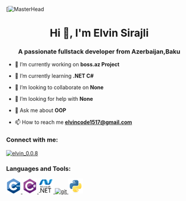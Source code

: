[![MasterHead](https://w0.peakpx.com/wallpaper/432/1017/HD-wallpaper-c-sharp-fiery-logo-programming-language-orange-stone-background-creative-c-sharp-logo-programming-language-signs-c-sharp.jpg)

<h1 align="center">Hi 👋, I'm Elvin Sirajli</h1>
<h3 align="center">A passionate fullstack developer from Azerbaijan,Baku</h3>

- 🔭 I’m currently working on **boss.az Project**

- 🌱 I’m currently learning **.NET C#**

- 👯 I’m looking to collaborate on **None**

- 🤝 I’m looking for help with **None**

- 💬 Ask me about **OOP**

- 📫 How to reach me **elvincode1517@gmail.com**

<h3 align="left">Connect with me:</h3>
<p align="left">
<a href="https://instagram.com/elvin_0.0.8" target="blank"><img align="center" src="https://raw.githubusercontent.com/rahuldkjain/github-profile-readme-generator/master/src/images/icons/Social/instagram.svg" alt="elvin_0.0.8" height="30" width="40" /></a>
</p>

<h3 align="left">Languages and Tools:</h3>
<p align="left"> <a href="https://www.w3schools.com/cpp/" target="_blank" rel="noreferrer"> <img src="https://raw.githubusercontent.com/devicons/devicon/master/icons/cplusplus/cplusplus-original.svg" alt="cplusplus" width="40" height="40"/> </a> <a href="https://www.w3schools.com/cs/" target="_blank" rel="noreferrer"> <img src="https://raw.githubusercontent.com/devicons/devicon/master/icons/csharp/csharp-original.svg" alt="csharp" width="40" height="40"/> </a> <a href="https://dotnet.microsoft.com/" target="_blank" rel="noreferrer"> <img src="https://raw.githubusercontent.com/devicons/devicon/master/icons/dot-net/dot-net-original-wordmark.svg" alt="dotnet" width="40" height="40"/> </a> <a href="https://git-scm.com/" target="_blank" rel="noreferrer"> <img src="https://www.vectorlogo.zone/logos/git-scm/git-scm-icon.svg" alt="git" width="40" height="40"/> </a> <a href="https://www.python.org" target="_blank" rel="noreferrer"> <img src="https://raw.githubusercontent.com/devicons/devicon/master/icons/python/python-original.svg" alt="python" width="40" height="40"/> </a> </p>

